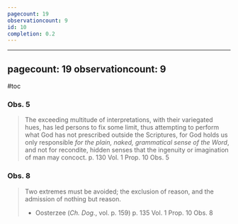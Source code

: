 ```yaml
---
pagecount: 19
observationcount: 9
id: 10
completion: 0.2
---
```


---
pagecount: 19
observationcount: 9
---

#toc

### Obs. 5

> The exceeding multitude of interpretations, with their variegated hues, has led persons to fix some limit, thus attempting to perform what God has not prescribed outside the Scriptures, for God holds us only responsible *for the plain, naked, grammatical sense of the Word*, and not for recondite, hidden senses that the ingenuity or imagination of man may concoct.
> p. 130 Vol. 1 Prop. 10 Obs. 5

### Obs. 8

> Two extremes must be avoided; the exclusion of reason, and the admission of nothing but reason.
> - Oosterzee (*Ch. Dog.*, vol. p. 159)
> p. 135 Vol. 1 Prop. 10 Obs. 8